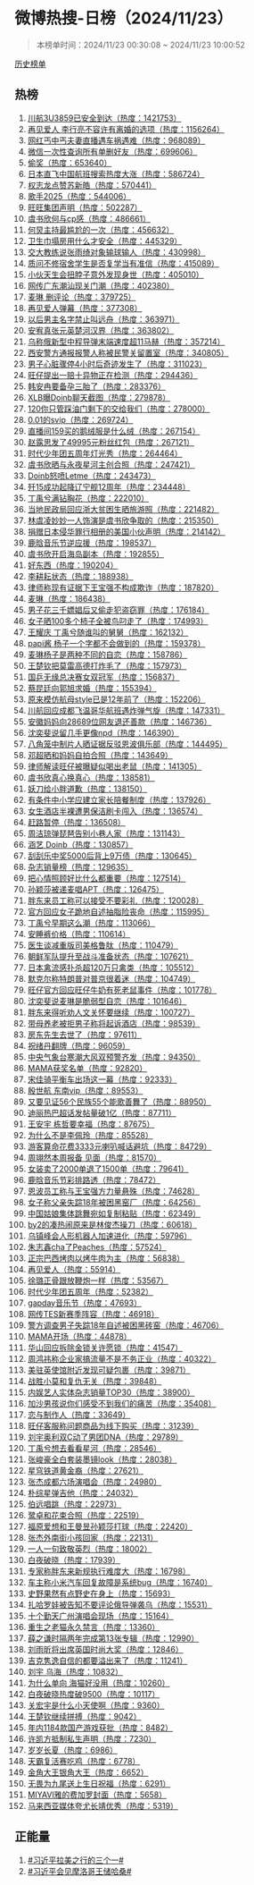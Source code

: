 <h1>
微博热搜-日榜（2024/11/23）
</h1>
<blockquote>
<p>
本榜单时间：2024/11/23 00:30:08 ~ 2024/11/23 10:00:52
</p>
</blockquote>
<p>
<a href="https://github.com/daifee/weibo-hot-search/tree/main/archives/daily">历史榜单</a>
</p>
<h2>
热榜
</h2>
<ol>

<li>
<a href="https://s.weibo.com/weibo?q=%23%E5%B7%9D%E8%88%AA3U3859%E5%B7%B2%E5%AE%89%E5%85%A8%E5%88%B0%E8%BE%BE%23" target="weibo">
川航3U3859已安全到达（热度：1421753）
</a>
</li>

<li>
<a href="https://s.weibo.com/weibo?q=%23%E5%86%8D%E8%A7%81%E7%88%B1%E4%BA%BA%20%E6%9D%8E%E8%A1%8C%E4%BA%AE%E4%B8%8D%E5%AE%B9%E8%AE%B8%E6%9C%89%E7%A6%BB%E5%A9%9A%E7%9A%84%E9%80%89%E9%A1%B9%23" target="weibo">
再见爱人 李行亮不容许有离婚的选项（热度：1156264）
</a>
</li>

<li>
<a href="https://s.weibo.com/weibo?q=%23%E7%BD%91%E7%BA%A2%E4%B8%90%E4%B8%AD%E4%B8%90%E5%A4%AB%E5%A6%BB%E7%9B%B4%E6%92%AD%E9%81%87%E8%BD%A6%E7%A5%B8%E9%81%87%E9%9A%BE%23" target="weibo">
网红丐中丐夫妻直播遇车祸遇难（热度：968089）
</a>
</li>

<li>
<a href="https://s.weibo.com/weibo?q=%23%E5%BE%AE%E4%BF%A1%E4%B8%80%E6%AC%A1%E6%80%A7%E6%9F%A5%E8%AF%A2%E6%89%80%E6%9C%89%E5%8D%95%E5%88%A0%E5%A5%BD%E5%8F%8B%23" target="weibo">
微信一次性查询所有单删好友（热度：699606）
</a>
</li>

<li>
<a href="https://s.weibo.com/weibo?q=%23%E5%81%B7%E5%A5%96%23" target="weibo">
偷奖（热度：653640）
</a>
</li>

<li>
<a href="https://s.weibo.com/weibo?q=%23%E6%97%A5%E6%9C%AC%E7%9B%B4%E9%A3%9E%E4%B8%AD%E5%9B%BD%E8%88%AA%E7%8F%AD%E6%90%9C%E7%B4%A2%E7%83%AD%E5%BA%A6%E5%A4%A7%E6%B6%A8%23" target="weibo">
日本直飞中国航班搜索热度大涨（热度：586724）
</a>
</li>

<li>
<a href="https://s.weibo.com/weibo?q=%23%E6%9D%83%E5%BF%97%E9%BE%99%E7%82%B9%E8%B5%9E%E8%8B%8F%E6%96%B0%E7%9A%93%23" target="weibo">
权志龙点赞苏新皓（热度：570441）
</a>
</li>

<li>
<a href="https://s.weibo.com/weibo?q=%23%E6%AD%8C%E6%89%8B2025%23" target="weibo">
歌手2025（热度：544006）
</a>
</li>

<li>
<a href="https://s.weibo.com/weibo?q=%23%E6%97%BA%E6%97%BA%E9%9B%86%E5%9B%A2%E5%A3%B0%E6%98%8E%23" target="weibo">
旺旺集团声明（热度：502287）
</a>
</li>

<li>
<a href="https://s.weibo.com/weibo?q=%23%E8%99%9E%E4%B9%A6%E6%AC%A3%E4%BD%95%E4%B8%8Ecp%E6%84%9F%23" target="weibo">
虞书欣何与cp感（热度：486661）
</a>
</li>

<li>
<a href="https://s.weibo.com/weibo?q=%23%E4%BD%95%E7%82%85%E4%B8%BB%E6%8C%81%E6%9C%80%E5%B0%B4%E5%B0%AC%E7%9A%84%E4%B8%80%E6%AC%A1%23" target="weibo">
何炅主持最尴尬的一次（热度：456632）
</a>
</li>

<li>
<a href="https://s.weibo.com/weibo?q=%23%E5%8D%AB%E7%94%9F%E5%B7%BE%E5%A1%8C%E6%88%BF%E7%94%A8%E4%BB%80%E4%B9%88%E6%89%8D%E5%AE%89%E5%85%A8%23" target="weibo">
卫生巾塌房用什么才安全（热度：445329）
</a>
</li>

<li>
<a href="https://s.weibo.com/weibo?q=%23%E4%BA%A4%E5%A4%A7%E6%95%99%E7%BB%83%E8%AF%B4%E5%BC%A0%E9%9B%A8%E7%BB%AE%E5%AF%B9%E8%B1%A1%E8%BE%93%E7%90%83%E8%BE%93%E4%BA%BA%23" target="weibo">
交大教练说张雨绮对象输球输人（热度：430998）
</a>
</li>

<li>
<a href="https://s.weibo.com/weibo?q=%23%E8%B4%A8%E9%97%AE%E4%B8%8D%E4%BF%AE%E5%AE%BF%E8%88%8D%E5%AD%A6%E7%94%9F%E6%98%AF%E5%90%A6%E5%A4%8D%E5%AD%A6%E5%BD%93%E6%9C%89%E5%87%86%E4%BF%A1%23" target="weibo">
质问不修宿舍学生是否复学当有准信（热度：415089）
</a>
</li>

<li>
<a href="https://s.weibo.com/weibo?q=%23%E5%B0%8F%E4%BC%99%E5%A4%A9%E7%94%9F%E4%BC%9A%E6%89%AD%E8%84%96%E5%AD%90%E6%84%8F%E5%A4%96%E5%8F%91%E7%8E%B0%E8%BA%AB%E4%B8%96%23" target="weibo">
小伙天生会扭脖子意外发现身世（热度：405010）
</a>
</li>

<li>
<a href="https://s.weibo.com/weibo?q=%23%E7%BD%91%E4%BC%A0%E5%B9%BF%E4%B8%9C%E6%BD%AE%E6%B1%95%E7%8E%B0%E5%85%B3%E9%97%A8%E6%BD%AE%23" target="weibo">
网传广东潮汕现关门潮（热度：402380）
</a>
</li>

<li>
<a href="https://s.weibo.com/weibo?q=%23%E9%BA%A6%E7%90%B3%20%E5%88%A0%E8%AF%84%E8%AE%BA%23" target="weibo">
麦琳 删评论（热度：379725）
</a>
</li>

<li>
<a href="https://s.weibo.com/weibo?q=%23%E5%86%8D%E8%A7%81%E7%88%B1%E4%BA%BA%E5%BC%B9%E5%B9%95%23" target="weibo">
再见爱人弹幕（热度：377308）
</a>
</li>

<li>
<a href="https://s.weibo.com/weibo?q=%23%E4%BB%A5%E5%90%8E%E7%94%B7%E4%B8%BB%E5%90%8D%E5%AD%97%E7%A6%81%E6%AD%A2%E5%8F%AB%E8%BF%9C%E8%88%9F%23" target="weibo">
以后男主名字禁止叫远舟（热度：363971）
</a>
</li>

<li>
<a href="https://s.weibo.com/weibo?q=%23%E5%AE%89%E5%AE%A5%E7%9C%9F%E5%BC%A0%E5%85%83%E8%8B%B1%E6%A5%9A%E6%B2%B3%E6%B1%89%E7%95%8C%23" target="weibo">
安宥真张元英楚河汉界（热度：363802）
</a>
</li>

<li>
<a href="https://s.weibo.com/weibo?q=%23%E4%B9%8C%E7%A7%B0%E4%BF%84%E6%96%B0%E5%9E%8B%E4%B8%AD%E7%A8%8B%E5%AF%BC%E5%BC%B9%E6%9C%AB%E7%AB%AF%E9%80%9F%E5%BA%A6%E8%B6%8511%E9%A9%AC%E8%B5%AB%23" target="weibo">
乌称俄新型中程导弹末端速度超11马赫（热度：357214）
</a>
</li>

<li>
<a href="https://s.weibo.com/weibo?q=%23%E8%A5%BF%E5%AE%89%E8%AD%A6%E6%96%B9%E9%80%9A%E6%8A%A5%E6%8A%A5%E8%AD%A6%E4%BA%BA%E7%A7%B0%E8%A2%AB%E6%B0%91%E8%AD%A6%E5%85%B3%E7%95%99%E7%BD%AE%E5%AE%A4%23" target="weibo">
西安警方通报报警人称被民警关留置室（热度：340805）
</a>
</li>

<li>
<a href="https://s.weibo.com/weibo?q=%23%E7%94%B7%E5%AD%90%E5%BF%83%E8%84%8F%E9%AA%A4%E5%81%9C4%E5%B0%8F%E6%97%B6%E5%90%8E%E5%A5%87%E8%BF%B9%E5%8F%91%E7%94%9F%E4%BA%86%23" target="weibo">
男子心脏骤停4小时后奇迹发生了（热度：311023）
</a>
</li>

<li>
<a href="https://s.weibo.com/weibo?q=%23%E6%97%BA%E4%BB%94%E6%8F%90%E5%87%BA%E4%B8%80%E8%B5%94%E5%8D%81%E5%BC%82%E7%89%A9%E6%AD%A3%E5%9C%A8%E6%A3%80%E6%B5%8B%23" target="weibo">
旺仔提出一赔十异物正在检测（热度：294436）
</a>
</li>

<li>
<a href="https://s.weibo.com/weibo?q=%23%E9%9F%A9%E5%AE%89%E5%86%89%E8%A6%81%E5%A4%87%E5%AD%95%E4%B8%89%E8%83%8E%E4%BA%86%23" target="weibo">
韩安冉要备孕三胎了（热度：283376）
</a>
</li>

<li>
<a href="https://s.weibo.com/weibo?q=%23XLB%E6%9B%9DDoinb%E8%81%8A%E5%A4%A9%E6%88%AA%E5%9B%BE%23" target="weibo">
XLB曝Doinb聊天截图（热度：279878）
</a>
</li>

<li>
<a href="https://s.weibo.com/weibo?q=%23120%E4%BD%A0%E5%8F%AA%E7%AE%A1%E8%B8%A9%E6%B2%B9%E9%97%A8%E5%89%A9%E4%B8%8B%E7%9A%84%E4%BA%A4%E7%BB%99%E6%88%91%E4%BB%AC%23" target="weibo">
120你只管踩油门剩下的交给我们（热度：278000）
</a>
</li>

<li>
<a href="https://s.weibo.com/weibo?q=%230.01%E7%9A%84svip%23" target="weibo">
0.01的svip（热度：269724）
</a>
</li>

<li>
<a href="https://s.weibo.com/weibo?q=%23%E7%9B%B4%E6%92%AD%E9%97%B4159%E4%B9%B0%E7%9A%84%E9%B9%85%E7%BB%92%E6%9C%8D%E6%98%AF%E4%BB%80%E4%B9%88%E7%BB%92%23" target="weibo">
直播间159买的鹅绒服是什么绒（热度：267154）
</a>
</li>

<li>
<a href="https://s.weibo.com/weibo?q=%23%E8%B5%B5%E9%9C%B2%E6%80%9D%E5%8F%91%E4%BA%8649995%E5%85%83%E7%B2%89%E4%B8%9D%E7%BA%A2%E5%8C%85%23" target="weibo">
赵露思发了49995元粉丝红包（热度：267121）
</a>
</li>

<li>
<a href="https://s.weibo.com/weibo?q=%23%E6%97%B6%E4%BB%A3%E5%B0%91%E5%B9%B4%E5%9B%A2%E4%BA%94%E5%91%A8%E5%B9%B4%E7%81%AF%E5%85%89%E7%A7%80%23" target="weibo">
时代少年团五周年灯光秀（热度：264464）
</a>
</li>

<li>
<a href="https://s.weibo.com/weibo?q=%23%E8%99%9E%E4%B9%A6%E6%AC%A3%E6%99%92%E4%B8%8E%E6%B0%B8%E5%A4%9C%E6%98%9F%E6%B2%B3%E4%B8%BB%E5%88%9B%E5%90%88%E7%85%A7%23" target="weibo">
虞书欣晒与永夜星河主创合照（热度：247421）
</a>
</li>

<li>
<a href="https://s.weibo.com/weibo?q=%23Doinb%E6%80%92%E5%96%B7Letme%23" target="weibo">
Doinb怒喷Letme（热度：243473）
</a>
</li>

<li>
<a href="https://s.weibo.com/weibo?q=%23%E6%AD%BC15%E6%88%90%E5%8A%9F%E8%B5%B7%E9%99%8D%E8%BE%BD%E5%AE%81%E8%88%B012%E5%91%A8%E5%B9%B4%23" target="weibo">
歼15成功起降辽宁舰12周年（热度：234448）
</a>
</li>

<li>
<a href="https://s.weibo.com/weibo?q=%23%E4%B8%81%E7%A6%B9%E5%85%AE%E6%BB%A1%E9%92%BB%E8%83%B8%E8%8A%B1%23" target="weibo">
丁禹兮满钻胸花（热度：222010）
</a>
</li>

<li>
<a href="https://s.weibo.com/weibo?q=%23%E5%BD%93%E5%9C%B0%E6%B0%91%E6%94%BF%E5%B1%80%E5%9B%9E%E5%BA%94%E6%B5%99%E5%A4%A7%E8%B4%AB%E5%9B%B0%E7%94%9F%E6%99%92%E6%97%85%E6%B8%B8%E7%85%A7%23" target="weibo">
当地民政局回应浙大贫困生晒旅游照（热度：221482）
</a>
</li>

<li>
<a href="https://s.weibo.com/weibo?q=%23%E6%9E%97%E8%99%9E%E5%87%8C%E5%A6%99%E5%A6%99%E4%B8%80%E4%BA%BA%E9%A5%B0%E6%BC%94%E6%98%AF%E8%99%9E%E4%B9%A6%E6%AC%A3%E4%BA%89%E5%8F%96%E7%9A%84%23" target="weibo">
林虞凌妙妙一人饰演是虞书欣争取的（热度：215350）
</a>
</li>

<li>
<a href="https://s.weibo.com/weibo?q=%23%E6%8D%90%E8%B5%A0%E6%97%A5%E6%9C%AC%E4%BE%B5%E5%8D%8E%E7%BD%AA%E8%A1%8C%E7%9B%B8%E5%86%8C%E7%9A%84%E7%BE%8E%E5%9B%BD%E5%B0%8F%E4%BC%99%E5%A3%B0%E6%98%8E%23" target="weibo">
捐赠日本侵华罪行相册的美国小伙声明（热度：214142）
</a>
</li>

<li>
<a href="https://s.weibo.com/weibo?q=%23%E9%B9%BF%E6%99%97%E9%9F%B3%E4%B9%90%E8%8A%82%E9%80%86%E5%BA%94%E6%8F%B4%23" target="weibo">
鹿晗音乐节逆应援（热度：198537）
</a>
</li>

<li>
<a href="https://s.weibo.com/weibo?q=%23%E8%99%9E%E4%B9%A6%E6%AC%A3%E5%BC%80%E5%90%AF%E6%B5%B7%E5%B2%9B%E5%89%AF%E6%9C%AC%23" target="weibo">
虞书欣开启海岛副本（热度：192855）
</a>
</li>

<li>
<a href="https://s.weibo.com/weibo?q=%23%E5%A5%BD%E4%B8%9C%E8%A5%BF%23" target="weibo">
好东西（热度：190204）
</a>
</li>

<li>
<a href="https://s.weibo.com/weibo?q=%23%E6%9D%8E%E8%80%95%E8%80%98%E7%8A%B6%E6%80%81%23" target="weibo">
李耕耘状态（热度：188938）
</a>
</li>

<li>
<a href="https://s.weibo.com/weibo?q=%23%E5%BE%8B%E5%B8%88%E7%A7%B0%E7%8E%B0%E6%9C%89%E8%AF%81%E6%8D%AE%E4%B8%8B%E7%8E%8B%E5%AE%9D%E5%BC%BA%E4%B8%8D%E6%9E%84%E6%88%90%E6%AC%BA%E8%AF%88%23" target="weibo">
律师称现有证据下王宝强不构成欺诈（热度：187820）
</a>
</li>

<li>
<a href="https://s.weibo.com/weibo?q=%23%E9%BA%A6%E7%90%B3%23" target="weibo">
麦琳（热度：186438）
</a>
</li>

<li>
<a href="https://s.weibo.com/weibo?q=%23%E7%94%B7%E5%AD%90%E8%8A%B1%E4%B8%89%E5%8D%83%E5%AB%96%E5%A8%BC%E5%90%8E%E5%8F%88%E5%81%B7%E8%B5%B0%E7%8A%AF%E7%9B%97%E7%AA%83%E7%BD%AA%23" target="weibo">
男子花三千嫖娼后又偷走犯盗窃罪（热度：176184）
</a>
</li>

<li>
<a href="https://s.weibo.com/weibo?q=%23%E5%A5%B3%E5%AD%90%E6%99%92100%E5%A4%9A%E4%B8%AA%E6%9F%BF%E5%AD%90%E5%85%A8%E8%A2%AB%E9%B8%9F%E5%8F%BC%E8%B5%B0%E4%BA%86%23" target="weibo">
女子晒100多个柿子全被鸟叼走了（热度：174993）
</a>
</li>

<li>
<a href="https://s.weibo.com/weibo?q=%23%E7%8E%8B%E8%80%80%E5%BA%86%20%E4%B8%81%E7%A6%B9%E5%85%AE%E9%9A%8F%E8%B0%81%E5%8F%AB%E7%9A%84%E8%88%85%E8%88%85%23" target="weibo">
王耀庆 丁禹兮随谁叫的舅舅（热度：162132）
</a>
</li>

<li>
<a href="https://s.weibo.com/weibo?q=%23papi%E9%85%B1%20%E6%9D%A8%E5%AD%90%E4%B8%80%E4%B8%AA%E5%AD%97%E9%83%BD%E4%B8%8D%E4%BC%9A%E5%81%9A%E5%88%B0%E7%9A%84%23" target="weibo">
papi酱 杨子一个字都不会做到的（热度：159378）
</a>
</li>

<li>
<a href="https://s.weibo.com/weibo?q=%23%E9%BA%A6%E7%90%B3%E6%9D%A8%E5%AD%90%E6%98%AF%E4%B8%A4%E7%A7%8D%E4%B8%8D%E5%90%8C%E7%9A%84%E8%87%AA%E6%81%8B%23" target="weibo">
麦琳杨子是两种不同的自恋（热度：158786）
</a>
</li>

<li>
<a href="https://s.weibo.com/weibo?q=%23%E7%8E%8B%E6%A5%9A%E9%92%A6%E6%8A%8A%E8%8E%AB%E9%9B%B7%E9%AB%98%E5%BE%B7%E6%89%93%E7%82%B8%E6%AF%9B%E4%BA%86%23" target="weibo">
王楚钦把莫雷高德打炸毛了（热度：157973）
</a>
</li>

<li>
<a href="https://s.weibo.com/weibo?q=%23%E5%9B%BD%E4%B9%92%E6%97%A0%E7%BC%98%E6%80%BB%E5%86%B3%E8%B5%9B%E5%A5%B3%E5%8F%8C%E5%86%A0%E5%86%9B%23" target="weibo">
国乒无缘总决赛女双冠军（热度：156837）
</a>
</li>

<li>
<a href="https://s.weibo.com/weibo?q=%23%E8%94%A1%E6%98%86%E5%BB%B7%E5%90%91%E9%83%AD%E6%97%AD%E6%B1%82%E5%A9%9A%23" target="weibo">
蔡昆廷向郭旭求婚（热度：155394）
</a>
</li>

<li>
<a href="https://s.weibo.com/weibo?q=%23%E5%8E%9F%E6%9D%A5%E6%A8%A1%E4%BB%BF%E8%88%AA%E6%AF%8Dstyle%E5%B7%B2%E6%98%AF12%E5%B9%B4%E5%89%8D%E4%BA%86%23" target="weibo">
原来模仿航母style已是12年前了（热度：152206）
</a>
</li>

<li>
<a href="https://s.weibo.com/weibo?q=%23%E5%B7%9D%E8%88%AA%E5%9B%9E%E5%BA%94%E6%88%90%E9%83%BD%E9%A3%9E%E6%B8%A9%E5%93%A5%E5%8D%8E%E8%88%AA%E7%8F%AD%E9%81%87%E7%82%B8%E5%BC%B9%E6%B0%94%E6%97%8B%23" target="weibo">
川航回应成都飞温哥华航班遇炸弹气旋（热度：147331）
</a>
</li>

<li>
<a href="https://s.weibo.com/weibo?q=%23%E5%AE%89%E5%BE%BD%E5%A6%88%E5%A6%88%E5%90%9128689%E4%BD%8D%E7%BD%91%E5%8F%8B%E9%80%80%E8%BF%98%E5%96%84%E6%AC%BE%23" target="weibo">
安徽妈妈向28689位网友退还善款（热度：146736）
</a>
</li>

<li>
<a href="https://s.weibo.com/weibo?q=%23%E6%B2%88%E5%A5%95%E6%96%90%E8%AF%B4%E7%95%99%E5%87%A0%E6%89%8B%E6%9B%B4%E5%83%8Fnpd%23" target="weibo">
沈奕斐说留几手更像npd（热度：146390）
</a>
</li>

<li>
<a href="https://s.weibo.com/weibo?q=%23%E5%85%AB%E8%A7%92%E7%AC%BC%E4%B8%AD%E5%88%B6%E7%89%87%E4%BA%BA%E6%99%92%E8%AF%81%E6%8D%AE%E5%8F%8D%E9%A9%B3%E6%81%A9%E6%B3%A2%E4%BF%B1%E4%B9%90%E9%83%A8%23" target="weibo">
八角笼中制片人晒证据反驳恩波俱乐部（热度：144495）
</a>
</li>

<li>
<a href="https://s.weibo.com/weibo?q=%23%E9%82%93%E8%B6%85%E6%99%92%E5%92%8C%E5%A6%88%E5%A6%88%E8%87%AA%E6%8B%8D%E5%90%88%E7%85%A7%23" target="weibo">
邓超晒和妈妈自拍合照（热度：143649）
</a>
</li>

<li>
<a href="https://s.weibo.com/weibo?q=%23%E5%BE%8B%E5%B8%88%E8%A7%A3%E8%AF%BB%E6%97%BA%E4%BB%94%E8%A2%AB%E6%9B%9D%E7%96%91%E4%BC%BC%E5%96%9D%E5%87%BA%E8%80%81%E9%BC%A0%23" target="weibo">
律师解读旺仔被曝疑似喝出老鼠（热度：141305）
</a>
</li>

<li>
<a href="https://s.weibo.com/weibo?q=%23%E8%99%9E%E4%B9%A6%E6%AC%A3%E7%9C%9F%E5%BF%83%E6%8D%A2%E7%9C%9F%E5%BF%83%23" target="weibo">
虞书欣真心换真心（热度：138581）
</a>
</li>

<li>
<a href="https://s.weibo.com/weibo?q=%23%E5%A6%96%E5%88%80%E7%BB%99%E5%B0%8F%E8%83%96%E9%81%93%E6%AD%89%23" target="weibo">
妖刀给小胖道歉（热度：138150）
</a>
</li>

<li>
<a href="https://s.weibo.com/weibo?q=%23%E6%9C%89%E6%9D%A1%E4%BB%B6%E4%B8%AD%E5%B0%8F%E5%AD%A6%E5%BA%94%E5%BB%BA%E7%AB%8B%E5%AE%B6%E9%95%BF%E9%99%AA%E9%A4%90%E5%88%B6%E5%BA%A6%23" target="weibo">
有条件中小学应建立家长陪餐制度（热度：137926）
</a>
</li>

<li>
<a href="https://s.weibo.com/weibo?q=%23%E5%A5%B3%E7%94%9F%E9%85%92%E5%BA%97%E5%8D%8A%E8%A3%B8%E9%81%AD%E7%94%B7%E4%BF%9D%E6%B4%81%E5%88%B7%E5%8D%A1%E9%97%AF%E5%85%A5%23" target="weibo">
女生酒店半裸遭男保洁刷卡闯入（热度：136574）
</a>
</li>

<li>
<a href="https://s.weibo.com/weibo?q=%23%E8%B5%B6%E8%B7%AF%E6%9A%82%E5%81%9C%23" target="weibo">
赶路暂停（热度：136508）
</a>
</li>

<li>
<a href="https://s.weibo.com/weibo?q=%23%E5%91%A8%E6%B4%81%E7%90%BC%E5%BC%B9%E7%90%B5%E7%90%B6%E5%91%8A%E5%88%AB%E5%B0%8F%E5%B7%B7%E4%BA%BA%E5%AE%B6%23" target="weibo">
周洁琼弹琵琶告别小巷人家（热度：131143）
</a>
</li>

<li>
<a href="https://s.weibo.com/weibo?q=%23%E6%B6%B5%E8%89%BA%20Doinb%23" target="weibo">
涵艺 Doinb（热度：130857）
</a>
</li>

<li>
<a href="https://s.weibo.com/weibo?q=%23%E5%88%AE%E5%88%AE%E4%B9%90%E4%B8%AD%E5%A5%965000%E5%90%8E%E8%83%8C%E4%B8%8A9%E4%B8%87%E5%80%BA%23" target="weibo">
刮刮乐中奖5000后背上9万债（热度：130645）
</a>
</li>

<li>
<a href="https://s.weibo.com/weibo?q=%23%E6%9D%82%E5%BF%97%E9%94%80%E9%87%8F%E6%A6%9C%23" target="weibo">
杂志销量榜（热度：129635）
</a>
</li>

<li>
<a href="https://s.weibo.com/weibo?q=%23%E6%8A%8A%E5%BF%83%E6%83%85%E7%85%A7%E9%A1%BE%E5%A5%BD%E6%AF%94%E4%BB%80%E4%B9%88%E9%83%BD%E9%87%8D%E8%A6%81%23" target="weibo">
把心情照顾好比什么都重要（热度：127514）
</a>
</li>

<li>
<a href="https://s.weibo.com/weibo?q=%23%E5%AD%99%E9%A2%96%E8%8E%8E%E8%A2%AB%E9%80%92%E9%BA%A6%E5%94%B1APT%23" target="weibo">
孙颖莎被递麦唱APT（热度：126475）
</a>
</li>

<li>
<a href="https://s.weibo.com/weibo?q=%23%E8%83%96%E4%B8%9C%E6%9D%A5%E5%91%98%E5%B7%A5%E7%A7%B0%E5%8F%AF%E4%BB%A5%E6%8E%A5%E5%8F%97%E4%B8%8D%E8%A6%81%E5%BD%A9%E7%A4%BC%23" target="weibo">
胖东来员工称可以接受不要彩礼（热度：120028）
</a>
</li>

<li>
<a href="https://s.weibo.com/weibo?q=%23%E5%AE%98%E6%96%B9%E5%9B%9E%E5%BA%94%E5%A5%B3%E5%AD%90%E8%B7%AA%E5%9C%B0%E8%87%AA%E8%BF%B0%E6%8A%BD%E8%84%82%E9%99%A9%E4%B8%A7%E5%91%BD%23" target="weibo">
官方回应女子跪地自述抽脂险丧命（热度：115995）
</a>
</li>

<li>
<a href="https://s.weibo.com/weibo?q=%23%E4%B8%81%E7%A6%B9%E5%85%AE%E6%97%A9%E6%9C%9F%E8%BF%99%E4%B9%88%E6%BD%AE%23" target="weibo">
丁禹兮早期这么潮（热度：113066）
</a>
</li>

<li>
<a href="https://s.weibo.com/weibo?q=%23%E5%AE%89%E7%9D%A1%E8%A3%A4%E4%BB%B7%E6%A0%BC%23" target="weibo">
安睡裤价格（热度：110614）
</a>
</li>

<li>
<a href="https://s.weibo.com/weibo?q=%23%E5%8C%BB%E7%94%9F%E8%B0%88%E5%87%8F%E9%87%8D%E7%89%88%E5%8F%B8%E7%BE%8E%E6%A0%BC%E9%B2%81%E8%82%BD%23" target="weibo">
医生谈减重版司美格鲁肽（热度：110479）
</a>
</li>

<li>
<a href="https://s.weibo.com/weibo?q=%23%E6%9C%9D%E9%B2%9C%E5%86%9B%E9%98%9F%E6%8F%90%E5%8D%87%E8%87%B3%E6%88%98%E6%96%97%E5%87%86%E5%A4%87%E7%8A%B6%E6%80%81%23" target="weibo">
朝鲜军队提升至战斗准备状态（热度：107621）
</a>
</li>

<li>
<a href="https://s.weibo.com/weibo?q=%23%E6%97%A5%E6%9C%AC%E7%A6%BD%E6%B5%81%E6%84%9F%E6%89%91%E6%9D%80%E8%B6%85120%E4%B8%87%E5%8F%AA%E7%A6%BD%E7%B1%BB%23" target="weibo">
日本禽流感扑杀超120万只禽类（热度：105512）
</a>
</li>

<li>
<a href="https://s.weibo.com/weibo?q=%23%E9%BB%98%E5%85%8B%E5%B0%94%E7%A7%B0%E7%89%B9%E6%9C%97%E6%99%AE%E5%AF%B9%E6%99%AE%E4%BA%AC%E5%BE%88%E7%9D%80%E8%BF%B7%23" target="weibo">
默克尔称特朗普对普京很着迷（热度：104749）
</a>
</li>

<li>
<a href="https://s.weibo.com/weibo?q=%23%E6%97%BA%E4%BB%94%E5%AE%98%E6%96%B9%E5%9B%9E%E5%BA%94%E6%97%BA%E4%BB%94%E7%89%9B%E5%A5%B6%E6%9C%89%E6%AD%BB%E8%80%81%E9%BC%A0%E4%BA%8B%E4%BB%B6%23" target="weibo">
旺仔官方回应旺仔牛奶有死老鼠事件（热度：101778）
</a>
</li>

<li>
<a href="https://s.weibo.com/weibo?q=%23%E6%B2%88%E5%A5%95%E6%96%90%E8%AF%B4%E9%BA%A6%E7%90%B3%E6%98%AF%E8%84%86%E5%BC%B1%E5%9E%8B%E8%87%AA%E6%81%8B%23" target="weibo">
沈奕斐说麦琳是脆弱型自恋（热度：101646）
</a>
</li>

<li>
<a href="https://s.weibo.com/weibo?q=%23%E8%83%96%E4%B8%9C%E6%9D%A5%E5%BE%97%E5%90%AC%E5%8A%9D%E4%BA%BA%E6%96%87%E5%85%B3%E6%80%80%E8%A6%81%E7%BB%A7%E7%BB%AD%23" target="weibo">
胖东来得听劝人文关怀要继续（热度：100727）
</a>
</li>

<li>
<a href="https://s.weibo.com/weibo?q=%23%E5%B8%A6%E6%AF%8D%E5%85%BB%E8%80%81%E8%A2%AB%E6%8B%92%E7%94%B7%E5%AD%90%E7%A7%B0%E5%B0%86%E8%B5%B7%E8%AF%89%E9%85%92%E5%BA%97%23" target="weibo">
带母养老被拒男子称将起诉酒店（热度：98539）
</a>
</li>

<li>
<a href="https://s.weibo.com/weibo?q=%23%E6%88%BF%E4%B8%9C%E5%85%88%E7%94%9F%E5%8E%BB%E4%B8%96%E4%BA%86%23" target="weibo">
房东先生去世了（热度：97611）
</a>
</li>

<li>
<a href="https://s.weibo.com/weibo?q=%23%E7%A5%9D%E7%BB%AA%E4%B8%B9%E7%BF%BB%E7%89%8C%23" target="weibo">
祝绪丹翻牌（热度：96059）
</a>
</li>

<li>
<a href="https://s.weibo.com/weibo?q=%23%E4%B8%AD%E5%A4%AE%E6%B0%94%E8%B1%A1%E5%8F%B0%E5%AF%92%E6%BD%AE%E5%A4%A7%E9%A3%8E%E5%8F%8C%E9%A2%84%E8%AD%A6%E9%BD%90%E5%8F%91%23" target="weibo">
中央气象台寒潮大风双预警齐发（热度：94350）
</a>
</li>

<li>
<a href="https://s.weibo.com/weibo?q=%23MAMA%E8%8E%B7%E5%A5%96%E5%90%8D%E5%8D%95%23" target="weibo">
MAMA获奖名单（热度：92820）
</a>
</li>

<li>
<a href="https://s.weibo.com/weibo?q=%23%E5%AE%8B%E4%BD%B3%E9%AA%91%E5%B9%B3%E8%A1%A1%E8%BD%A6%E5%87%BA%E5%9C%BA%E8%BF%99%E4%B8%80%E5%B9%95%23" target="weibo">
宋佳骑平衡车出场这一幕（热度：92333）
</a>
</li>

<li>
<a href="https://s.weibo.com/weibo?q=%23%E6%AE%B7%E4%B8%96%E8%88%AA%20%E4%B8%9C%E5%8D%97vip%23" target="weibo">
殷世航 东南vip（热度：89553）
</a>
</li>

<li>
<a href="https://s.weibo.com/weibo?q=%23%E5%8F%88%E8%A6%81%E8%A7%81%E8%AF%8156%E4%B8%AA%E6%B0%91%E6%97%8F55%E4%B8%AA%E8%83%BD%E6%AD%8C%E5%96%84%E8%88%9E%E4%BA%86%23" target="weibo">
又要见证56个民族55个能歌善舞了（热度：88950）
</a>
</li>

<li>
<a href="https://s.weibo.com/weibo?q=%23%E8%BF%AA%E4%B8%BD%E7%83%AD%E5%B7%B4%E8%B6%85%E8%AF%9D%E5%8F%91%E5%B8%96%E9%87%8F%E7%A0%B41%E4%BA%BF%23" target="weibo">
迪丽热巴超话发帖量破1亿（热度：87711）
</a>
</li>

<li>
<a href="https://s.weibo.com/weibo?q=%23%E7%8E%8B%E5%AE%89%E5%AE%87%20%E6%A0%8B%E5%93%B2%E8%A6%81%E5%B9%B8%E7%A6%8F%23" target="weibo">
王安宇 栋哲要幸福（热度：87675）
</a>
</li>

<li>
<a href="https://s.weibo.com/weibo?q=%23%E4%B8%BA%E4%BB%80%E4%B9%88%E4%B8%8D%E6%98%AF%E6%9D%8E%E4%BD%A9%E7%8E%B2%23" target="weibo">
为什么不是李佩玲（热度：85528）
</a>
</li>

<li>
<a href="https://s.weibo.com/weibo?q=%23%E6%B8%B8%E5%AE%A2%E7%AE%97%E5%91%BD%E8%8A%B1%E8%B4%B93333%E5%85%83%E5%96%87%E5%8F%AD%E5%96%8A%E8%AF%9D%E9%81%BF%E5%9D%91%23" target="weibo">
游客算命花费3333元喇叭喊话避坑（热度：84729）
</a>
</li>

<li>
<a href="https://s.weibo.com/weibo?q=%23%E5%91%A8%E7%BF%8A%E7%84%B6%E6%9C%AC%E5%91%A8%E6%8A%A5%E5%A4%87%20%E8%A7%81%E9%9D%A2%23" target="weibo">
周翊然本周报备 见面（热度：81570）
</a>
</li>

<li>
<a href="https://s.weibo.com/weibo?q=%23%E5%A5%B3%E8%A3%85%E5%8D%96%E4%BA%862000%E5%8D%95%E9%80%80%E4%BA%861500%E5%8D%95%23" target="weibo">
女装卖了2000单退了1500单（热度：79641）
</a>
</li>

<li>
<a href="https://s.weibo.com/weibo?q=%23%E9%B9%BF%E6%99%97%E9%9F%B3%E4%B9%90%E8%8A%82%E5%BD%A9%E6%8E%92%E8%B7%AF%E9%80%8F%23" target="weibo">
鹿晗音乐节彩排路透（热度：78472）
</a>
</li>

<li>
<a href="https://s.weibo.com/weibo?q=%23%E6%81%A9%E6%B3%A2%E5%91%98%E5%B7%A5%E7%A7%B0%E4%B8%8E%E7%8E%8B%E5%AE%9D%E5%BC%BA%E6%96%B9%E5%8A%9B%E9%87%8F%E6%82%AC%E6%AE%8A%23" target="weibo">
恩波员工称与王宝强方力量悬殊（热度：74628）
</a>
</li>

<li>
<a href="https://s.weibo.com/weibo?q=%23%E5%A5%B3%E5%AD%90%E7%A7%B0%E7%88%B6%E4%BA%B2%E5%A4%B1%E8%B8%AA18%E5%B9%B4%E8%A2%AB%E5%9B%B0%E9%BB%91%E7%AA%91%E5%8E%82%23" target="weibo">
女子称父亲失踪18年被困黑窑厂（热度：64256）
</a>
</li>

<li>
<a href="https://s.weibo.com/weibo?q=%23%E4%B8%AD%E5%9B%BD%E5%A7%91%E5%A8%98%E9%9B%86%E4%BD%93%E8%B7%B3%E8%88%9E%E5%AE%9B%E5%A6%82%E5%A4%8D%E5%88%B6%E7%B2%98%E8%B4%B4%23" target="weibo">
中国姑娘集体跳舞宛如复制粘贴（热度：62349）
</a>
</li>

<li>
<a href="https://s.weibo.com/weibo?q=%23by2%E7%9A%84%E5%87%91%E7%83%AD%E9%97%B9%E5%8E%9F%E6%9D%A5%E6%98%AF%E6%9E%97%E4%BF%8A%E6%9D%B0%E6%93%8D%E5%88%80%23" target="weibo">
by2的凑热闹原来是林俊杰操刀（热度：60618）
</a>
</li>

<li>
<a href="https://s.weibo.com/weibo?q=%23%E4%B9%8C%E9%95%87%E5%B3%B0%E4%BC%9A%E4%BA%BA%E5%BD%A2%E6%9C%BA%E5%99%A8%E4%BA%BA%E5%8A%A0%E9%80%9F%E8%BF%9B%E5%8C%96%23" target="weibo">
乌镇峰会人形机器人加速进化（热度：59796）
</a>
</li>

<li>
<a href="https://s.weibo.com/weibo?q=%23%E6%9C%B1%E5%BF%97%E9%91%ABcha%E4%BA%86Peaches%23" target="weibo">
朱志鑫cha了Peaches（热度：57524）
</a>
</li>

<li>
<a href="https://s.weibo.com/weibo?q=%23%E6%AD%A3%E5%AE%97%E5%B7%B4%E8%A5%BF%E7%83%A4%E8%82%89%E4%BB%A5%E7%83%A4%E7%89%9B%E8%82%89%E4%B8%BA%E4%B8%BB%23" target="weibo">
正宗巴西烤肉以烤牛肉为主（热度：56838）
</a>
</li>

<li>
<a href="https://s.weibo.com/weibo?q=%23%E5%86%8D%E8%A7%81%E7%88%B1%E4%BA%BA%23" target="weibo">
再见爱人（热度：55914）
</a>
</li>

<li>
<a href="https://s.weibo.com/weibo?q=%23%E5%BE%90%E7%92%90%E6%AD%A3%E9%AA%A8%E8%B7%9F%E6%94%BE%E9%9E%AD%E7%82%AE%E4%B8%80%E6%A0%B7%23" target="weibo">
徐璐正骨跟放鞭炮一样（热度：53567）
</a>
</li>

<li>
<a href="https://s.weibo.com/weibo?q=%23%E6%97%B6%E4%BB%A3%E5%B0%91%E5%B9%B4%E5%9B%A2%E4%BA%94%E5%91%A8%E5%B9%B4%23" target="weibo">
时代少年团五周年（热度：52382）
</a>
</li>

<li>
<a href="https://s.weibo.com/weibo?q=%23gapday%E9%9F%B3%E4%B9%90%E8%8A%82%23" target="weibo">
gapday音乐节（热度：47693）
</a>
</li>

<li>
<a href="https://s.weibo.com/weibo?q=%23%E7%BD%91%E4%BC%A0TES%E6%96%B0%E8%B5%9B%E5%AD%A3%E9%98%B5%E5%AE%B9%23" target="weibo">
网传TES新赛季阵容（热度：46918）
</a>
</li>

<li>
<a href="https://s.weibo.com/weibo?q=%23%E8%AD%A6%E6%96%B9%E8%B0%83%E6%9F%A5%E7%94%B7%E5%AD%90%E5%A4%B1%E8%B8%AA18%E5%B9%B4%E8%87%AA%E8%BF%B0%E8%A2%AB%E5%9B%B0%E9%BB%91%E7%A0%96%E7%AA%91%23" target="weibo">
警方调查男子失踪18年自述被困黑砖窑（热度：46706）
</a>
</li>

<li>
<a href="https://s.weibo.com/weibo?q=%23MAMA%E5%BC%80%E5%9C%BA%23" target="weibo">
MAMA开场（热度：44878）
</a>
</li>

<li>
<a href="https://s.weibo.com/weibo?q=%23%E5%8D%8E%E5%B1%B1%E5%9B%9E%E5%BA%94%E6%8B%86%E9%99%A4%E9%87%91%E9%94%81%E5%85%B3%E8%AE%B8%E6%84%BF%E9%94%81%23" target="weibo">
华山回应拆除金锁关许愿锁（热度：41547）
</a>
</li>

<li>
<a href="https://s.weibo.com/weibo?q=%23%E5%91%A8%E9%B8%BF%E7%A5%8E%E7%A7%B0%E4%BC%81%E4%B8%9A%E5%AE%B6%E6%90%9E%E6%B5%81%E9%87%8F%E4%B8%8D%E6%98%AF%E4%B8%8D%E5%8A%A1%E6%AD%A3%E4%B8%9A%23" target="weibo">
周鸿祎称企业家搞流量不是不务正业（热度：40322）
</a>
</li>

<li>
<a href="https://s.weibo.com/weibo?q=%23%E7%BE%8E%E9%A9%BB%E8%8B%B1%E4%BD%BF%E9%A6%86%E9%99%84%E8%BF%91%E5%8F%91%E7%8E%B0%E5%8F%AF%E7%96%91%E5%8C%85%E8%A3%B9%23" target="weibo">
美驻英使馆附近发现可疑包裹（热度：39871）
</a>
</li>

<li>
<a href="https://s.weibo.com/weibo?q=%23%E6%88%98%E8%83%9C%E5%B0%8F%E8%8E%AB%E5%92%8C%E5%A4%8D%E4%BB%87%E6%97%A0%E5%85%B3%23" target="weibo">
战胜小莫和复仇无关（热度：39848）
</a>
</li>

<li>
<a href="https://s.weibo.com/weibo?q=%23%E5%86%85%E5%A8%B1%E8%89%BA%E4%BA%BA%E5%AE%9E%E4%BD%93%E6%9D%82%E5%BF%97%E9%94%80%E9%87%8FTOP30%23" target="weibo">
内娱艺人实体杂志销量TOP30（热度：38900）
</a>
</li>

<li>
<a href="https://s.weibo.com/weibo?q=%23%E5%8A%A0%E6%B2%99%E7%94%B7%E5%AD%A9%E8%AF%B4%E4%BD%A0%E4%BB%AC%E6%84%9F%E5%8F%97%E4%B8%8D%E5%88%B0%E6%88%91%E4%BB%AC%E7%9A%84%E7%97%9B%E8%8B%A6%23" target="weibo">
加沙男孩说你们感受不到我们的痛苦（热度：35408）
</a>
</li>

<li>
<a href="https://s.weibo.com/weibo?q=%23%E6%81%8B%E4%B8%8E%E5%88%B6%E4%BD%9C%E4%BA%BA%23" target="weibo">
恋与制作人（热度：33649）
</a>
</li>

<li>
<a href="https://s.weibo.com/weibo?q=%23%E6%97%BA%E4%BB%94%E5%AE%A2%E6%9C%8D%E7%A7%B0%E9%97%AE%E9%A2%98%E5%95%86%E5%93%81%E4%B8%BA%E7%BA%BF%E4%B8%8B%E8%B4%AD%E4%B9%B0%23" target="weibo">
旺仔客服称问题商品为线下购买（热度：31239）
</a>
</li>

<li>
<a href="https://s.weibo.com/weibo?q=%23%E5%88%98%E5%AE%87%E5%A5%A5%E5%88%A9%E5%8F%8CC%E5%8A%A8%E4%BA%86%E7%94%B7%E5%9B%A2DNA%23" target="weibo">
刘宇奥利双C动了男团DNA（热度：29789）
</a>
</li>

<li>
<a href="https://s.weibo.com/weibo?q=%23%E4%B8%81%E7%A6%B9%E5%85%AE%E6%83%B3%E5%8E%BB%E7%9C%8B%E7%9C%8B%E6%98%9F%E6%B2%B3%23" target="weibo">
丁禹兮想去看看星河（热度：28546）
</a>
</li>

<li>
<a href="https://s.weibo.com/weibo?q=%23%E5%BC%A0%E5%B3%BB%E8%B1%AA%E5%85%A8%E7%99%BD%E5%A5%97%E8%A3%85%E5%A2%A8%E9%95%9Clook%23" target="weibo">
张峻豪全白套装墨镜look（热度：28038）
</a>
</li>

<li>
<a href="https://s.weibo.com/weibo?q=%23%E6%98%9F%E7%A9%B9%E9%93%81%E9%81%93%E9%BB%84%E9%87%91%E8%A3%94%23" target="weibo">
星穹铁道黄金裔（热度：27621）
</a>
</li>

<li>
<a href="https://s.weibo.com/weibo?q=%23%E5%BC%A0%E6%9D%B0%E6%88%90%E9%83%BD%E5%85%AD%E5%9C%BA%E6%BC%94%E5%94%B1%E4%BC%9A%23" target="weibo">
张杰成都六场演唱会（热度：24980）
</a>
</li>

<li>
<a href="https://s.weibo.com/weibo?q=%23%E6%9C%B4%E7%BB%BC%E6%98%9F%E5%BC%B9%E5%90%89%E4%BB%96%23" target="weibo">
朴综星弹吉他（热度：24032）
</a>
</li>

<li>
<a href="https://s.weibo.com/weibo?q=%23%E4%BC%AF%E8%BF%9C%E5%94%B1%E8%B7%B3%23" target="weibo">
伯远唱跳（热度：22973）
</a>
</li>

<li>
<a href="https://s.weibo.com/weibo?q=%23%E9%B9%AD%E5%8D%93%E5%92%8C%E8%8A%B1%E6%9D%9F%E5%90%88%E7%85%A7%23" target="weibo">
鹭卓和花束合照（热度：22519）
</a>
</li>

<li>
<a href="https://s.weibo.com/weibo?q=%23%E7%A6%8F%E5%8E%9F%E7%88%B1%E6%83%B3%E5%92%8C%E7%8E%8B%E6%9B%BC%E6%98%B1%E5%AD%99%E9%A2%96%E8%8E%8E%E6%89%93%E7%90%83%23" target="weibo">
福原爱想和王曼昱孙颖莎打球（热度：22420）
</a>
</li>

<li>
<a href="https://s.weibo.com/weibo?q=%23%E5%BC%A0%E6%9D%B0%E5%A4%96%E5%8D%97%E8%A1%97%E5%B0%8F%E5%AD%A9%E5%9B%9E%E5%AE%B6%23" target="weibo">
张杰外南街小孩回家（热度：22131）
</a>
</li>

<li>
<a href="https://s.weibo.com/weibo?q=%23%E4%B8%80%E4%BA%BA%E4%B8%80%E5%8F%A5%E8%87%B4%E6%95%AC%E8%8B%B1%E7%83%88%23" target="weibo">
一人一句致敬英烈（热度：18002）
</a>
</li>

<li>
<a href="https://s.weibo.com/weibo?q=%23%E7%99%BD%E5%A4%9C%E7%A0%B4%E6%99%93%23" target="weibo">
白夜破晓（热度：17939）
</a>
</li>

<li>
<a href="https://s.weibo.com/weibo?q=%23%E4%B8%93%E5%AE%B6%E7%A7%B0%E8%83%96%E4%B8%9C%E6%9D%A5%E6%96%B0%E8%A7%84%E6%89%A7%E8%A1%8C%E9%9A%BE%E5%BA%A6%E5%A4%A7%23" target="weibo">
专家称胖东来新规执行难度大（热度：16798）
</a>
</li>

<li>
<a href="https://s.weibo.com/weibo?q=%23%E8%BD%A6%E4%B8%BB%E7%A7%B0%E5%B0%8F%E7%B1%B3%E6%B1%BD%E8%BD%A6%E5%9B%9E%E5%A4%8D%E6%95%85%E9%9A%9C%E6%98%AF%E7%B3%BB%E7%BB%9Fbug%23" target="weibo">
车主称小米汽车回复故障是系统bug（热度：16740）
</a>
</li>

<li>
<a href="https://s.weibo.com/weibo?q=%23%E5%8F%B2%E9%87%8E%E6%9E%9C%E7%84%B6%E6%9C%89%E7%82%B9%E9%87%8E%E5%8F%B2%E5%9C%A8%E8%BA%AB%E4%B8%8A%23" target="weibo">
史野果然有点野史在身上（热度：15693）
</a>
</li>

<li>
<a href="https://s.weibo.com/weibo?q=%23%E6%89%8E%E5%93%88%E7%BD%97%E5%A8%83%E8%A2%AB%E5%91%8A%E7%9F%A5%E4%B8%8D%E8%A6%81%E8%AF%84%E8%AE%BA%E4%BF%84%E5%AF%BC%E5%BC%B9%E8%A2%AD%E4%B9%8C%23" target="weibo">
扎哈罗娃被告知不要评论俄导弹袭乌（热度：15531）
</a>
</li>

<li>
<a href="https://s.weibo.com/weibo?q=%23%E5%8D%81%E4%B8%AA%E5%8B%A4%E5%A4%A9%E5%B9%BF%E5%B7%9E%E6%BC%94%E5%94%B1%E4%BC%9A%E7%8E%B0%E5%9C%BA%23" target="weibo">
十个勤天广州演唱会现场（热度：15164）
</a>
</li>

<li>
<a href="https://s.weibo.com/weibo?q=%23%E9%87%8D%E7%94%9F%E4%B9%8B%E8%80%81%E7%8C%AB%E6%B0%B8%E4%B9%85%E7%A6%81%E8%A8%80%23" target="weibo">
重生之老猫永久禁言（热度：13360）
</a>
</li>

<li>
<a href="https://s.weibo.com/weibo?q=%23%E8%96%9B%E4%B9%8B%E8%B0%A6%E6%97%B6%E9%9A%94%E4%B8%A4%E5%B9%B4%E5%AE%8C%E6%88%90%E7%AC%AC13%E5%BC%A0%E4%B8%93%E8%BE%91%23" target="weibo">
薛之谦时隔两年完成第13张专辑（热度：12990）
</a>
</li>

<li>
<a href="https://s.weibo.com/weibo?q=%23%E5%88%98%E9%9B%A8%E6%98%95%E5%B0%86%E5%87%BA%E5%B8%AD%E8%8B%B1%E5%9B%BD%E6%97%B6%E5%B0%9A%E5%A4%A7%E5%A5%96%23" target="weibo">
刘雨昕将出席英国时尚大奖（热度：12846）
</a>
</li>

<li>
<a href="https://s.weibo.com/weibo?q=%23%E5%90%89%E5%85%8B%E9%9A%BD%E9%80%B8%E8%87%AA%E4%BF%A1%E7%9A%84%E9%83%BD%E8%A6%81%E6%BA%A2%E5%87%BA%E6%9D%A5%E4%BA%86%23" target="weibo">
吉克隽逸自信的都要溢出来了（热度：11241）
</a>
</li>

<li>
<a href="https://s.weibo.com/weibo?q=%23%E5%88%98%E5%AE%87%20%E4%B9%8C%E6%B5%B7%23" target="weibo">
刘宇 乌海（热度：10832）
</a>
</li>

<li>
<a href="https://s.weibo.com/weibo?q=%23%E4%B8%BA%E4%BB%80%E4%B9%88%E5%8D%95%E5%90%91%20%E6%B5%B7%E7%8C%AB%E5%A5%BD%E6%B2%A1%E7%94%A8%23" target="weibo">
为什么单向 海猫好没用（热度：10260）
</a>
</li>

<li>
<a href="https://s.weibo.com/weibo?q=%23%E7%99%BD%E5%A4%9C%E7%A0%B4%E6%99%93%E7%83%AD%E5%BA%A6%E7%A0%B49500%23" target="weibo">
白夜破晓热度破9500（热度：10117）
</a>
</li>

<li>
<a href="https://s.weibo.com/weibo?q=%23%E5%85%B3%E5%AE%8F%E5%AE%87%E6%98%AF%E4%BB%80%E4%B9%88%E5%B0%8F%E5%A4%A9%E4%BD%BF%E5%95%8A%23" target="weibo">
关宏宇是什么小天使啊（热度：9360）
</a>
</li>

<li>
<a href="https://s.weibo.com/weibo?q=%23%E7%8E%8B%E6%A5%9A%E9%92%A6%E7%BB%A7%E7%BB%AD%E6%8B%BC%E6%90%8F%23" target="weibo">
王楚钦继续拼搏（热度：9042）
</a>
</li>

<li>
<a href="https://s.weibo.com/weibo?q=%23%E5%B9%B4%E5%86%851184%E6%AC%BE%E5%9B%BD%E4%BA%A7%E6%B8%B8%E6%88%8F%E8%8E%B7%E6%89%B9%23" target="weibo">
年内1184款国产游戏获批（热度：8482）
</a>
</li>

<li>
<a href="https://s.weibo.com/weibo?q=%23%E8%AE%B8%E5%87%AF%E6%96%B9%E6%8A%B5%E5%88%B6%E7%A7%81%E7%94%9F%E5%A3%B0%E6%98%8E%23" target="weibo">
许凯方抵制私生声明（热度：7230）
</a>
</li>

<li>
<a href="https://s.weibo.com/weibo?q=%23%E5%B2%81%E5%B2%81%E9%95%BF%E5%A4%8F%23" target="weibo">
岁岁长夏（热度：6986）
</a>
</li>

<li>
<a href="https://s.weibo.com/weibo?q=%23%E5%A4%A9%E9%9C%B8%E5%A4%8D%E6%B4%BB%E8%B5%9B%E5%90%83%E9%B8%A1%23" target="weibo">
天霸复活赛吃鸡（热度：6778）
</a>
</li>

<li>
<a href="https://s.weibo.com/weibo?q=%23%E9%87%91%E8%A7%92%E5%A4%A7%E7%8E%8B%E9%93%B6%E8%A7%92%E5%A4%A7%E7%8E%8B%23" target="weibo">
金角大王银角大王（热度：6652）
</a>
</li>

<li>
<a href="https://s.weibo.com/weibo?q=%23%E6%97%A0%E7%95%8F%E4%B8%BA%E4%B9%9D%E5%B0%BE%E9%80%81%E4%B8%8A%E7%94%9F%E6%97%A5%E7%A5%9D%E7%A6%8F%23" target="weibo">
无畏为九尾送上生日祝福（热度：6291）
</a>
</li>

<li>
<a href="https://s.weibo.com/weibo?q=%23MIYAVI%E9%9B%85%E7%9A%84%E8%B4%B9%E5%8A%A0%E7%BD%97%E5%B0%81%E9%9D%A2%23" target="weibo">
MIYAVI雅的费加罗封面（热度：5658）
</a>
</li>

<li>
<a href="https://s.weibo.com/weibo?q=%23%E9%A9%AC%E6%9D%A5%E8%A5%BF%E4%BA%9A%E5%AA%92%E4%BD%93%E5%A4%B8%E5%B0%A4%E9%95%BF%E9%9D%96%E4%BC%98%E7%A7%80%23" target="weibo">
马来西亚媒体夸尤长靖优秀（热度：5319）
</a>
</li>

</ol>
<h2>
正能量
</h2>
<ol>

<li>
<a href="https://s.weibo.com/weibo?q=%23%23%E4%B9%A0%E8%BF%91%E5%B9%B3%E6%8B%89%E7%BE%8E%E4%B9%8B%E8%A1%8C%E7%9A%84%E4%B8%89%E4%B8%AA%E4%B8%80%23%23" target="weibo">
#习近平拉美之行的三个一#
</a>
</li>

<li>
<a href="https://s.weibo.com/weibo?q=%23%23%E4%B9%A0%E8%BF%91%E5%B9%B3%E4%BC%9A%E8%A7%81%E6%91%A9%E6%B4%9B%E5%93%A5%E7%8E%8B%E5%82%A8%E5%93%88%E6%A1%91%23%23" target="weibo">
#习近平会见摩洛哥王储哈桑#
</a>
</li>

</ol>